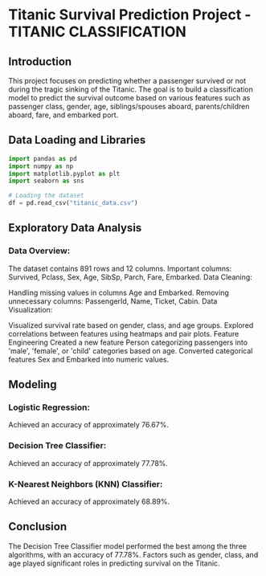 # Titanic Survival Prediction Project - TITANIC CLASSIFICATION

## Introduction
This project focuses on predicting whether a passenger survived or not during the tragic sinking of the Titanic. The goal is to build a classification model to predict the survival outcome based on various features such as passenger class, gender, age, siblings/spouses aboard, parents/children aboard, fare, and embarked port.

## Data Loading and Libraries
```python
import pandas as pd
import numpy as np
import matplotlib.pyplot as plt
import seaborn as sns

# Loading the dataset
df = pd.read_csv("titanic_data.csv")
```

## Exploratory Data Analysis
### Data Overview:

The dataset contains 891 rows and 12 columns.
Important columns: Survived, Pclass, Sex, Age, SibSp, Parch, Fare, Embarked.
Data Cleaning:

Handling missing values in columns Age and Embarked.
Removing unnecessary columns: PassengerId, Name, Ticket, Cabin.
Data Visualization:

Visualized survival rate based on gender, class, and age groups.
Explored correlations between features using heatmaps and pair plots.
Feature Engineering
Created a new feature Person categorizing passengers into 'male', 'female', or 'child' categories based on age.
Converted categorical features Sex and Embarked into numeric values.

## Modeling
### Logistic Regression:

Achieved an accuracy of approximately 76.67%.
### Decision Tree Classifier:

Achieved an accuracy of approximately 77.78%.
### K-Nearest Neighbors (KNN) Classifier:

Achieved an accuracy of approximately 68.89%.

## Conclusion
The Decision Tree Classifier model performed the best among the three algorithms, with an accuracy of 77.78%.
Factors such as gender, class, and age played significant roles in predicting survival on the Titanic.
